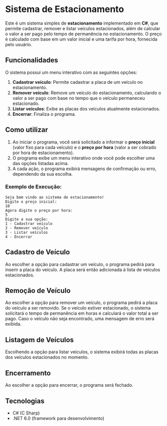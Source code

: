 # Sistema de Estacionamento

Este é um sistema simples de **estacionamento** implementado em **C#**, que permite cadastrar, remover e listar veículos estacionados, além de calcular o valor a ser pago pelo tempo de permanência no estacionamento. O preço é calculado com base em um valor inicial e uma tarifa por hora, fornecida pelo usuário.

## Funcionalidades

O sistema possui um menu interativo com as seguintes opções:

1. **Cadastrar veículo**: Permite cadastrar a placa de um veículo no estacionamento.
2. **Remover veículo**: Remove um veículo do estacionamento, calculando o valor a ser pago com base no tempo que o veículo permaneceu estacionado.
3. **Listar veículos**: Exibe as placas dos veículos atualmente estacionados.
4. **Encerrar**: Finaliza o programa.

## Como utilizar

1. Ao iniciar o programa, você será solicitado a informar o **preço inicial** (valor fixo para cada veículo) e o **preço por hora** (valor a ser cobrado por hora de estacionamento).
2. O programa exibe um menu interativo onde você pode escolher uma das opções listadas acima.
3. A cada ação, o programa exibirá mensagens de confirmação ou erro, dependendo da sua escolha.

### Exemplo de Execução:

```plaintext
Seja bem vindo ao sistema de estacionamento!
Digite o preço inicial:
10
Agora digite o preço por hora:
5
Digite a sua opção:
1 - Cadastrar veículo
2 - Remover veículo
3 - Listar veículos
4 - Encerrar
```
## Cadastro de Veículo

Ao escolher a opção para cadastrar um veículo, o programa pedirá para inserir a placa do veículo. A placa será então adicionada à lista de veículos estacionados.

## Remoção de Veículo

Ao escolher a opção para remover um veículo, o programa pedirá a placa do veículo a ser removido. Se o veículo estiver estacionado, o sistema solicitará o tempo de permanência em horas e calculará o valor total a ser pago. Caso o veículo não seja encontrado, uma mensagem de erro será exibida.

## Listagem de Veículos

Escolhendo a opção para listar veículos, o sistema exibirá todas as placas dos veículos estacionados no momento.

## Encerramento

Ao escolher a opção para encerrar, o programa será fechado.

## Tecnologias

- C# (C Sharp)
- .NET 6.0 (framework para desenvolvimento)
